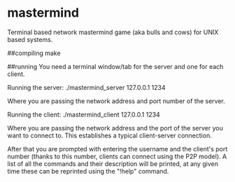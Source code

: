 # mastermind
Terminal based network mastermind game (aka bulls and cows) for UNIX based systems.

##compiling
make

##running
You need a terminal window/tab for the server and one for each client.

Running the server:   ./mastermind_server 127.0.0.1 1234
  
Where you are passing the network address and port number of the server.
  
Running the client:   ./mastermind_client 127.0.0.1 1234
  
  Where you are passing the network address and the port of the server you want to connect to. This establishes a typical client-server connection.
  
  After that you are prompted with entering the username and the client's port number (thanks to this number, clients can connect using the P2P model). A list of all the commands and their description will be printed, at any given time these can be reprinted using the "!help" command. 

